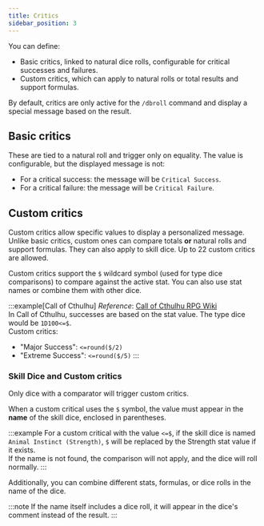 ```yaml
---
title: Critics
sidebar_position: 3
---
```


You can define:
- Basic critics, linked to natural dice rolls, configurable for critical successes and failures.
- Custom critics, which can apply to natural rolls or total results and support formulas.

By default, critics are only active for the `/dbroll` command and display a special message based on the result.

## Basic critics

These are tied to a natural roll and trigger only on equality. The value is configurable, but the displayed message is not:
- For a critical success: the message will be `Critical Success`.
- For a critical failure: the message will be `Critical Failure`.

## Custom critics

Custom critics allow specific values to display a personalized message. Unlike basic critics, custom ones can compare totals **or** natural rolls and support formulas. They can also apply to skill dice. Up to 22 custom critics are allowed.

Custom critics support the `$` wildcard symbol (used for type dice comparisons) to compare against the active stat. You can also use stat names or combine them with other dice.

:::example[Call of Cthulhu]
*Reference*: [Call of Cthulhu RPG Wiki](https://cthulhuwiki.chaosium.com/rules/combat.html)  
In Call of Cthulhu, successes are based on the stat value. The type dice would be `1D100<=$`.  
Custom critics:
- "Major Success": `<=round($/2)`
- "Extreme Success": `<=round($/5)`
:::

### Skill Dice and Custom critics
Only dice with a comparator will trigger custom critics.

When a custom critical uses the `$` symbol, the value must appear in the **name** of the skill dice, enclosed in parentheses.

:::example
For a custom critical with the value `<=$`, if the skill dice is named `Animal Instinct (Strength)`, `$` will be replaced by the Strength stat value if it exists.  
If the name is not found, the comparison will not apply, and the dice will roll normally.
:::

Additionally, you can combine different stats, formulas, or dice rolls in the name of the dice.

:::note
If the name itself includes a dice roll, it will appear in the dice's comment instead of the result.
:::